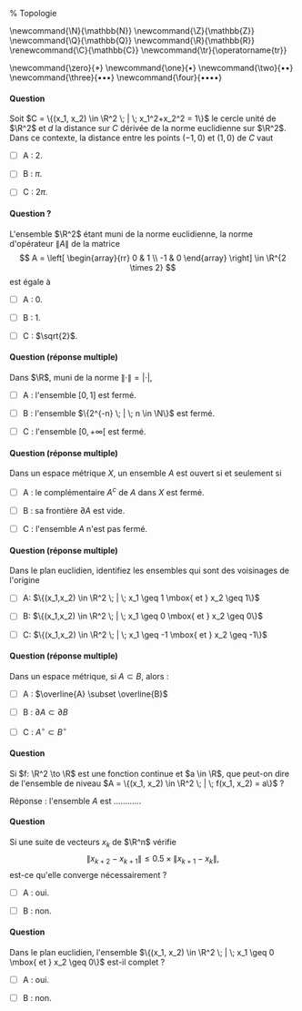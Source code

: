 % Topologie

<!-- LaTeX Macros -->
\newcommand{\N}{\mathbb{N}}
\newcommand{\Z}{\mathbb{Z}}
\newcommand{\Q}{\mathbb{Q}}
\newcommand{\R}{\mathbb{R}}
\renewcommand{\C}{\mathbb{C}}
\newcommand{\tr}{\operatorname{tr}}

\newcommand{\zero}{$\mathord{\boldsymbol{\circ}}$}
\newcommand{\one}{$\mathord{\bullet}$}
\newcommand{\two}{$\mathord{\bullet}\mathord{\bullet}$}
\newcommand{\three}{$\mathord{\bullet}\mathord{\bullet}\mathord{\bullet}$}
\newcommand{\four}{$\mathord{\bullet}\mathord{\bullet}\mathord{\bullet}\mathord{\bullet}$}

#### Question
Soit $C = \{(x_1, x_2) \in \R^2 \; | \; x_1^2+x_2^2 = 1\}$ le cercle unité
de $\R^2$ et $d$ la distance sur $C$ dérivée de la norme euclidienne sur $\R^2$. 
Dans ce contexte, la distance entre les points $(-1,0)$ et $(1,0)$ de $C$ vaut

  - [ ]  A : $2$.

  - [ ]  B : $\pi$.

  - [ ]  C : $2 \pi$.

#### Question ?
L'ensemble $\R^2$ étant muni de la norme euclidienne, la norme
d'opérateur $\|A\|$ de la matrice
$$
A = \left[
  \begin{array}{rr}
  0 & 1 \\
  -1 & 0
  \end{array} 
\right] \in \R^{2 \times 2}
$$
est égale à

  - [ ]  A : $0$.

  - [ ]  B : $1$.

  - [ ]  C : $\sqrt{2}$.

#### Question (réponse multiple)

Dans $\R$, muni de la norme $\|\cdot\| = |\cdot|$,

  - [ ] A : l'ensemble $[0,1]$ est fermé.

  - [ ] B : l'ensemble $\{2^{-n} \; | \; n \in \N\}$ est fermé.

  - [ ] C : l'ensemble $\left[0, +\infty\right[$ est fermé.


#### Question (réponse multiple)
Dans un espace métrique $X$, un ensemble $A$ est ouvert si et seulement si

  - [ ] A : le complémentaire $A^c$ de $A$ dans $X$ est fermé.

  - [ ] B : sa frontière $\partial A$ est vide.

  - [ ] C : l'ensemble $A$ n'est pas fermé.

#### Question (réponse multiple)
Dans le plan euclidien, identifiez les ensembles qui sont des voisinages de l'origine

  - [ ] A: $\{(x_1,x_2) \in \R^2 \; | \; x_1 \geq 1 \mbox{ et } x_2 \geq 1\}$

  - [ ] B: $\{(x_1,x_2) \in \R^2 \; | \; x_1 \geq 0 \mbox{ et } x_2 \geq 0\}$

  - [ ] C: $\{(x_1,x_2) \in \R^2 \; | \; x_1 \geq -1 \mbox{ et } x_2 \geq -1\}$


#### Question (réponse multiple)
Dans un espace métrique, si $A \subset B$, alors :

  - [ ]  A : $\overline{A} \subset \overline{B}$

  - [ ]  B : $\partial A \subset \partial B$

  - [ ]  C : $A^{\circ} \subset B^{\circ}$

#### Question 
Si $f: \R^2 \to \R$ est une fonction continue et $a \in \R$, que peut-on dire
de l'ensemble de niveau $A = \{(x_1, x_2) \in \R^2 \; | \; f(x_1, x_2) = a\}$ ?

Réponse : l'ensemble $A$ est ............

#### Question
Si une suite de vecteurs $x_k$ de $\R^n$ vérifie
$$
{\|x_{k+2} - x_{k+1}\|} \leq 0.5 \times {\|x_{k+1} - x_k\|},
$$
est-ce qu'elle converge nécessairement ?

  - [ ]  A : oui.

  - [ ]  B : non.

#### Question 
Dans le plan euclidien, l'ensemble $\{(x_1, x_2) \in \R^2 \; | \; x_1 \geq 0 \mbox{ et } x_2 \geq 0\}$
est-il complet ?

  - [ ]  A : oui.

  - [ ]  B : non.
